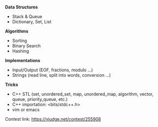 **Data Structures**
- Stack & Queue
- Dictionary, Set, List

**Algorithms**
- Sorting
- Binary Search
- Hashing

**Implementations**
- Input/Output (EOF, fractions, modulo ...)
- Strings (read line, split into words, conversion ...)

**Tricks**
- C++ STL (set, unordered_set, map, unordered_map, algorithm, vector, queue, priority_queue, etc.)
- C++ importation: <bits/stdc++.h>
- vim or emacs

Contest link: https://vjudge.net/contest/255908
